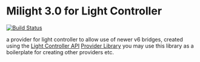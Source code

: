 # Milight 3.0 for Light Controller

[![Build Status](https://travis-ci.org/eliotstocker/MiLight3Provider.svg?branch=master)](https://travis-ci.org/eliotstocker/MiLight3Provider)

a provider for light controller to allow use of newer v6 bridges, created using the [Light Controller API](https://github.com/eliotstocker/Light-ControllerAPI) [Provider Library](https://github.com/eliotstocker/Light-ControllerAPI#provider-api)
you may use this library as a boilerplate for creating other providers etc.